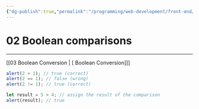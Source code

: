 ```yaml
---
{"dg-publish":true,"permalink":"/programming/web-development/front-end/javascript-vanilla/01-basics/07-comparisons/02-boolean-comparisons/","tags":["programming","webdevelopment","frontend","JavaScript"]}
---
```



# 02 Boolean comparisons

---

[[03 Boolean Conversion \| [ Boolean Conversion]]]

```javascript
alert(2 > 1); // true (correct)
alert(2 == 1); // false (wrong)
alert(2 != 1); // true (correct)
```

```javascript
let result = 5 > 4; // assign the result of the comparison
alert(result); // true
```

